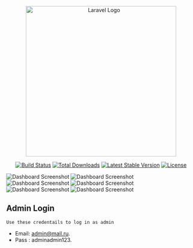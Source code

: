 <p align="center"><a href="https://laravel.com" target="_blank"><img src="https://raw.githubusercontent.com/laravel/art/master/logo-lockup/5%20SVG/2%20CMYK/1%20Full%20Color/laravel-logolockup-cmyk-red.svg" width="400" alt="Laravel Logo"></a></p>

<p align="center">
<a href="https://github.com/laravel/framework/actions"><img src="https://github.com/laravel/framework/workflows/tests/badge.svg" alt="Build Status"></a>
<a href="https://packagist.org/packages/laravel/framework"><img src="https://img.shields.io/packagist/dt/laravel/framework" alt="Total Downloads"></a>
<a href="https://packagist.org/packages/laravel/framework"><img src="https://img.shields.io/packagist/v/laravel/framework" alt="Latest Stable Version"></a>
<a href="https://packagist.org/packages/laravel/framework"><img src="https://img.shields.io/packagist/l/laravel/framework" alt="License"></a>
</p>

 ![Dashboard Screenshot](https://i.postimg.cc/KjrFby4C/Screenshot-2025-05-08-152623.png)
 ![Dashboard Screenshot](https://i.postimg.cc/59HyhHhm/Screenshot-2025-05-07-212412.png)
 ![Dashboard Screenshot](https://i.postimg.cc/hPPy4B0M/Screenshot-2025-05-07-215634.png)
 ![Dashboard Screenshot](https://i.postimg.cc/zfXX03wK/Screenshot-2025-05-07-212853.png)
 ![Dashboard Screenshot](https://i.postimg.cc/7Y0JCCTy/Screenshot-2025-05-08-155644.png)
 ![Dashboard Screenshot](https://i.postimg.cc/wBGj4HsV/Screenshot-2025-05-08-155515.png)
 

## Admin Login
`Use these credentails to log in as admin`

- Email: admin@mail.ru.
- Pass : adminadmin123.


